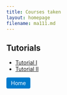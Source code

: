 ```yaml
---
title: Courses taken
layout: homepage
filename: ma111.md
--- 
```

## Tutorials
- [Tutorial I](./assets/ma111/Tutorial_I.pdf)
- [Tutorial II](./assets/ma111/Tutorial_II.pdf)

<a href="./index" style="display: inline-block; padding: 6px 12px; background-color: #007acc; color: white; text-decoration: none; border-radius: 4px;">Home </a>

<!-- 

[Home](index.md) -->
